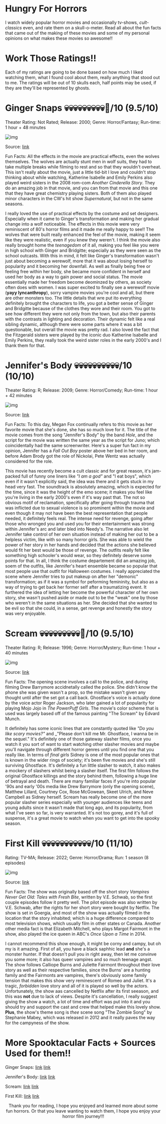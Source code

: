 # Hungry For Horrors
I watch widely popular horror movies and occasionally tv-shows, _cult-classics_ even, and rate them on a skull-o-meter. Read all about the fun facts that came out of the making of these movies and some of my personal opinions on what makes these movies so awesome!!
# Work Those Ratings!!
Each of my ratings are going to be done based on how much I liked watching them, what I found cool about them, really anything that stood out to me. The ratings will be out of 10 skulls each, half points may be used, if they are they'll be represented by ghosts.
# Ginger Snaps 💀💀💀💀💀💀💀💀💀👻/10 (9.5/10)
Theater Rating: Not Rated; Release: 2000; Genre: Horror/Fantasy; Run-time: 1 hour + 48 minutes

<img>![img](https://m.media-amazon.com/images/M/MV5BMjY4OWNjYWQtODM2NC00MDk3LTgzMDgtM2QzZWFmYTNlNDk2XkEyXkFqcGdeQXVyMTQxNzMzNDI@._V1_.jpg)

Source: [link](https://www.imdb.com/title/tt0210070/)

Fun Facts: All the effects in the movie are practical effects, even the wolves themselves. The wolves are actually stunt men in wolf suits, they had to take multiple breaks while filming to rest and so that they wouldn't overheat. This isn't really about the movie, just a little tid-bit I love and couldn't stop thinking about while watching, Katherine Isabelle and Emily Perkins also played weird sisters in the 2008 rom-com _Another Cinderella Story_. They do an amazing job in that movie, and you can from that movie and this one that they have great chemistry playing sisters. Both of them also played minor characters in the CW's hit show _Supernatural_, but not in the same seasons.

I really loved the use of practical effects by the costume and set designers. Especially when it came to Ginger's transformation and making her gradual change into a wolf noticeable. The effects in this movie were very reminiscent of 80's horror films and it made me really happy to see!! The wolves that were built really enhanced the feel of the movie, making it seem like they were realistic, even if you knew they weren't. I think the movie also really brought home the *teenagedom* of it all, making you feel like you were in high school with Ginger and Bridgitte; especially as they were seen as the school outcasts. With this in mind, it felt like Ginger's transformation wasn't just about becoming a werewolf, more that it was about losing herself to popularity and it becoming her downfall. As well as finally being free or feeling free within her body, she became more confident in herself and used her body as a way to gain power and social status. The movie essentially made her freedom become deominzed by others, as society often does with women. I was super excited to finally see a werewolf movie (**yayy lyncanthropy**), sorry vampire movies you're cool and all, but there are other monsters too. The little details that wre put ito everything definitely brought the characters to life, you got a better sense of Ginger and Bridgitte because of the clothes they wore and their room. You got to see how different they were not only from the town, but also their parents with the contrasts in lighting and decoration. Their dynamic felt like a real sibling dynamic, although there were some parts where it was a bit questionable, but overall the movie was pretty rad. I also loved the fact that the Fitzgerald sisters were played by the iconic duo Katherine Isabelle and Emily Perkins, they really took the weird sister roles in the early 2000's and I thank them for that. 

# Jennifer's Body 💀💀💀💀💀💀💀💀💀💀/10 (10/10)
Theater Rating: R; Release: 2009; Genre: Horror/Comedy; Run-time: 1 hour + 42 minutes

<img>![img](https://m.media-amazon.com/images/M/MV5BMTMxNzYwMjc1Ml5BMl5BanBnXkFtZTcwNDI3MDE3Mg@@._V1_FMjpg_UX1000_.jpg)

Source: [link](https://www.imdb.com/title/tt1131734/)

Fun Facts: To this day, Megan Fox continually refers to this movie as her favorite movie that she's done, she has so much love for it. The title of the movie comes from the song "Jennifer's Body" by the band _Hole_, and the script for the movie was written the same year as the script for Juno; which coincidentally had the same screenwriter. Here's a super fun fact in my opinion, Jennifer has a _Fall Out Boy_ poster above her bed in her room, and before Adam Brody got the role of Nickolai, Pete Wentz was actually considered for the role. 

This movie has recently become a cult classic and for great reason, it's jam-packed full of funny one liners like _"I am a god"_ and "I eat boys", which even if it wasn't explicitly said, the idea was there and it gets stuck in my head very fast. The soundtrack is absolutely amazing, which is expected for the time, since it was the height of the emo scene; it makes you feel like you're living in the early 2000's even if it's way past that. The not so obvious motif of reclamation, specifically after going through trauma that was inflicted due to sexual violence is so prominent within the movie and even though it may not have been the best representation that people needed, it definitely feels real. The intense need for revenge, going after those who wronged you and used you for their entertainment was strong within Jennifer's arc and later bled into Needy's. The narrative also let Jennifer take control of her own situation instead of making her out to be a helpless victim, like with so many horror girls. She was able to wield the power of her story in her hands and decided that the actions she believed would fit her best would be those of revenge. The outfits really felt like something high schooler's would wear, so they definitely deserve some points for that. In all, I think the costume departement did an amazing job, soem of the outfits, like Jennifer's heart ensemble became so popular that most people use that outfit for Halloween costumes. I really appreciated the scene where Jennifer tries to put makeup on after her "demonic" transformation; as if it was a symbol for peforming femininity, but also as a way of trying to get back her former self after a traumatizing event. It furthered the idea of letting her become the powerful character of her own story, she wasn't pushed aside or made out to be the "weak" one by those who weren't in the same situations as her. She decided that she wanted to be evil so that she could, in a sense, get revenge and honestly the story was very enjoyable.

# Scream 💀💀💀💀💀💀💀💀💀👻/10 (9.5/10)
Theater Rating: R; Release: 1996; Genre: Horror/Mystery; Run-time: 1 hour + 40 minutes

<img>![img](https://m.media-amazon.com/images/I/51KMfJ6F1RL._AC_SY580_.jpg)

Source: [link](https://www.amazon.com/Scream-Poster-Frameless-inch%EF%BC%8830cm-46cm%EF%BC%89-LT-071/dp/B086YRV9RX=300x300)

Fun Facts: The opening scene involves a call to the police, and during filming Drew Barrymore accidnetally called the police. She didn't know the phone she was given wasn't a prop, so the mistake wasn't given any thought until after the set got a call back. Ghostface's voice is actually done by the voice actor Roger Jackson, who later gained a lot of popularity for playing Mojo Jojo in _The PowerPuff Girls_. The movie's color scheme that is used was largely based off of the famous painting "The Scream" by Edvard Munch.

It definitely has some iconic lines that are constantly quoted like _"Do you like scary movies?"_ and _"Please don't kill me Mr. Ghostface, I wanna be in the sequel." It's definitely one of those gateway slasher films, once you watch it you sort of want to start watching other slasher movies and maybe you'll navigate through different horror genres until you find one that you really like. In terms of *final girls* Sidney is one of the most popular ones that is known in the wider rings of society; it's been five movies and she's still surviving Ghostface. It's definitely a fun little slasher to watch, it also makes a mockery of slashers whilst being a slasher itself. The first film follows the original Ghostface killings and the story behind them, following a huge line of betrayal and death. There are many familiar faces if you're into popular '90s and early '00s media like Drew Barrymore (only the opening scene), Matthew Lillard, Courtney Cox, Rose McGowean, Skeet Ulrich, and Neve Campbell as Sidney herself. Scream has really become one of the more popular slasher series especially with younger audiences like teens and young adults since it wasn't made that long ago, and its popularity, from what I've seen so far, is very warranted. It's not too gorey, and it's full of suspense, it's a great movie to watch when you want to get into the spooky season.

# First Kill 💀💀💀💀💀💀💀💀💀💀💀/10 (11/10)
Rating: TV-MA; Release: 2022; Genre: Horror/Drama; Run: 1 season (8 episodes)

<img>![img](https://pbs.twimg.com/media/FZNAkmpUsAE1Ry5.jpg:large)
 
Source: [link](https://whatsnewonnetflix.com/sweden/2411083/first-kill-2022)

Fun Facts: The show was originally based off the short story _Vampires Never Get Old: Tales with Fresh Bite_, written by V.E. Schwab, so the first couple episodes follow it pretty well. The pilot episode was also written by V.E. Schwab, after the rights for her short story were bought by Netflix. The show is set in Goergia, and most of the show was actually filmed in the location that the story inhabited; which is a huge difference compared to most television shows, which usually film in other states or Canada. Another other media fact is that Elizabeth Mitchell, who plays Margot Fairmont in the show, also played the ice queen in ABC's _Once Upon a Time_ in 2014.

I cannot recommend this show enough, it might be corny and campy, but oh my is it amazing. First of all, you have a black saphhic lead **and** she's a monster hunter. If that doesn't pull you in right away, then let me convinve you some more; it also has queer vampires and so much teenage angst. The show follows Calliope Burns and Juliette Fairmont throughout their love story as well as their respective families, since the Burns' are a hunting family and the Fairmonts are vampires, there's obviously some family tension that makes this show very reminescent of Romeo and Juliet. It's a tragic, *forbidden* love story and all of it is played so well by the actors. Unfortunately, the show aas cancelled by Netflix after its first seeason, and this was **not** due to lack of views. Despite it's cancellation, I really suggest giving the show a watch, a lot of time and effort was put into it and you should try and support the cast and crew that helped make this lovely show. **Plus**, the show's theme song is _thee_ scene song "The Zombie Song" by Stephanie Mabey, which was released in 2012 and it really paves the way for the campyness of the show.

# More Spooktacular Facts + Sources Used for them!!
Ginger Snaps: [link](https://screenrant.com/unknown-ginger-snaps-trivia-werewolf/) [link](https://www.imdb.com/title/tt0210070/trivia/)

Jennifer's Body: [link](https://www.imdb.com/title/tt1131734/trivia/) [link](https://www.mentalfloss.com/article/650184/jennifers-body-megan-fox-movie-facts)

Scream: [link](https://www.insider.com/scream-movies-cool-facts-you-may-not-know-2021-10#barrymore-accidentally-called-the-police-while-filming-6) [link](https://m.imdb.com/title/tt0117571/trivia/)

First Kill: [link](https://netflixlife.com/2022/06/10/facts-about-netflix-first-kill-may-not-know/) [link](https://www.seventeen.com/celebrity/movies-tv/a40013319/netflix-new-series-first-kill/)

<p align=center> Thank you for reading, I hope you enjoyed and learned more about some fun horrors. Or that you leave wanting to watch them, I hope you enjoy your horror film journey!!! </p>
